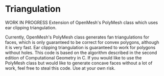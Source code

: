 # Triangulation
WORK IN PROGRESS
Extension of OpenMesh's PolyMesh class which uses ear clipping triangulation.

Currently, OpenMesh's PolyMesh class generates fan triangulations for faces, which is only 
guaranteed to be correct for convex polygons, although it is very fast.
Ear clipping triangulation is guaranteed to work for polygons without holes.
This code is based on the algorithm described in the second edition of
Computational Geometry in C.
If you would like to use the PolyMesh class but would like to generate concave
faces without a lot of work, feel free to steal this code. Use at your own risk.

